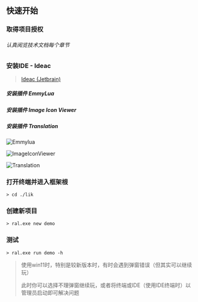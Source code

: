 ## 快速开始

### 取得项目授权

###### 认真阅览技术文档每个章节

### 安装IDE - Ideac

> <a target="_blank" href="https://www.jetbrains.com/idea/download/#section=windows">Ideac (Jetbrain)</a>

##### 安装插件 EmmyLua

##### 安装插件 Image Icon Viewer

##### 安装插件 Translation

![Emmylua](https://gitlab.com/h-document/lik/-/raw/main/images/emmylua.png)

![ImageIconViewer](https://gitlab.com/h-document/lik/-/raw/main/images/imageIconViewer.png)

![Translation](https://gitlab.com/h-document/lik/-/raw/main/images/translation.png)

### 打开终端并进入框架根

```
> cd ./lik
```

### 创建新项目

```
> ral.exe new demo
```

### 测试

```
> ral.exe run demo -h
```

> 使用win11时，特别是较新版本时，有时会遇到弹窗错误（但其实可以继续玩）
>
> 此时你可以选择不理弹窗继续玩，或者将终端或IDE（使用IDE终端时）以管理员启动即可解决问题
